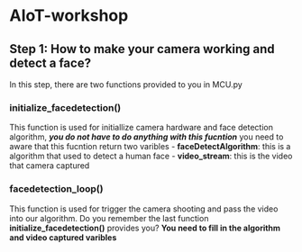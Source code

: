 # AIoT-workshop

## Step 1: How to make your camera working and detect a face?

In this step, there are two functions provided to you in MCU.py
### initialize_facedetection()
This function is used for initiallize camera hardware and face detection algorithm, ***you do not have to do anything with this fucntion***
you need to aware that this fucntion return two varibles - **faceDetectAlgorithm**: this is a algorithm that used to detect a human face - **video_stream**: this is the video that camera captured
### facedetection_loop()
This function is used for trigger the camera shooting and pass the video into our algorithm. Do you remember the last function **initialize_facedetection()** provides you? **You need to fill in the algorithm and video captured varibles**


